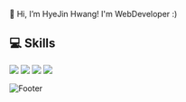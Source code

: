 👋 Hi, I’m HyeJin Hwang! I'm WebDeveloper :)

## 💻 Skills
<img src="https://img.shields.io/badge/Dotnet-512BD4?style=flat-square&logo=Dotnet&logoColor=white"/>
<img src="https://img.shields.io/badge/Javascript-F7DF1E?style=flat-square&logo=Javascript&logoColor=white"/>
<img src="https://img.shields.io/badge/Dotnet-512BD4?style=flat-square&logo=Dotnet&logoColor=white"/>
<img src="https://img.shields.io/badge/Dotnet-512BD4?style=flat-square&logo=Dotnet&logoColor=white"/>

![Footer](https://capsule-render.vercel.app/api?type=waving&color=auto&height=200&section=footer)

